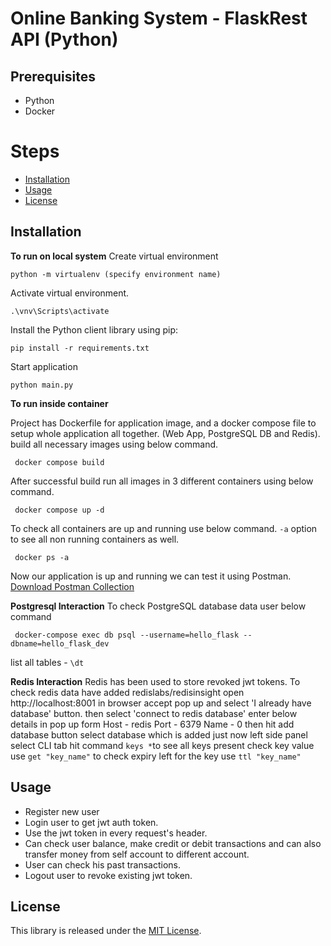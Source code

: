 
# Online Banking System - FlaskRest API (Python)



## Prerequisites
* Python
* Docker


# Steps

 - [Installation](#installation)
- [Usage](#usage)
- [License](#license)

## Installation
**To run on local system**
Create virtual environment

    python -m virtualenv (specify environment name)
Activate virtual environment.

    .\vnv\Scripts\activate

Install the Python client library using pip:

    pip install -r requirements.txt
Start application

    python main.py

**To run inside container**

Project has Dockerfile for application image, and a docker compose file to setup whole application all together. (Web App, PostgreSQL DB and Redis).
build all necessary images using below command.

     docker compose build
After successful build run all images in 3 different containers using below command.

     docker compose up -d
To check all containers are up and running use below command.
`-a` option to see all non running containers as well.

     docker ps -a
Now our application is up and running we can test it using Postman.
[Download Postman Collection](https://api.postman.com/collections/8868957-eec18a30-ff25-4543-abdb-e099f3cfaec2?access_key=PMAT-01GZXZXDD87BG0AVQT089SXTQS)

**Postgresql Interaction**
To check PostgreSQL database data user below command 

     docker-compose exec db psql --username=hello_flask --dbname=hello_flask_dev 

list all tables - `\dt`

**Redis Interaction**
Redis has been used to store revoked jwt tokens.
To check redis data have added  redislabs/redisinsight 
open http://localhost:8001 in browser
accept pop up
and select  'I already have database' button.
then select 'connect to redis database'
enter below details in pop up form
Host - redis
Port - 6379
Name - 0
then hit add database button
select database which is added just now
left side panel select CLI tab
hit command `keys *`to see all keys present
check key value use `get "key_name"`
to check expiry left for the key use `ttl "key_name"`
## Usage

- Register new user
- Login user to get jwt auth token.
- Use the jwt token in every request's header.
- Can check user balance, make credit or debit transactions and can also transfer money from self account to different account.
- User can check his past transactions.
- Logout user to revoke existing jwt token.


## License

This library is released under the [MIT License][license].

[license]: LICENSE.txt

